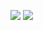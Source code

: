 ![](https://readme-stats.zjhcjhzjh.top/api/top-langs/?username=zjhcjhzjh233&layout=compact&theme=dark)
![](https://readme-stats.zjhcjhzjh.top/api?count_private=true&username=zjhcjhzjh233&show_icons=true&theme=dark)
